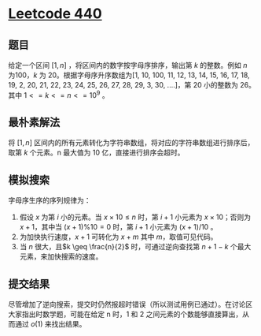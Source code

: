 <script type="text/x-mathjax-config">
  MathJax.Hub.Config({
	tex2jax: {
	  inlineMath: [ ['$','$'], ["\\(","\\)"] ],
	  processEscapes: true
	}
  });
</script>


<script src="https://cdn.mathjax.org/mathjax/latest/MathJax.js?config=TeX-AMS-MML_HTMLorMML" type="text/javascript"></script>

# [Leetcode 440](https://leetcode.cn/problems/k-th-smallest-in-lexicographical-order/)

## 题目
给定一个区间 $[1, n]$ ，将区间内的数字按字母序排序，输出第 $k$ 的整数。例如 $n$ 为100，$k$ 为 20。根据字母序升序数组为[1, 10, 100, 11, 12, 13, 14, 15, 16, 17, 18, 19, 2, 20, 21, 22, 23, 24, 25, 26, 27, 28, 29, 3, 30, ....]，第 20 小的整数为 26。其中 $1 <= k <= n <= 10^9$ 。

## 最朴素解法
将 $[1, n]$ 区间内的所有元素转化为字符串数组，将对应的字符串数组进行排序后，取第 $k$ 个元素。n 最大值为 10 亿，直接进行排序会超时。

## 模拟搜索
字母序生序的序列规律为：

1. 假设 $x$ 为第 $i$ 小的元素。当 $x\times 10 \le n$ 时，第 $i+1$ 小元素为 $x \times 10$；否则为 $x+1$，其中当 $(x+1) \% 10 = 0$ 时，第 $i+1$ 小元素为 $(x+1) / 10$ 。
2. 为加快执行速度，$x+1$ 可转化为 $x + m$ 其中 $m$，取值可见代码。
3. 当 $n$ 很大，且$k \geq \frac{n}{2}$ 时，可通过逆向查找第 $n+1-k$ 个最大元素，来加快搜索的速度。

## 提交结果
尽管增加了逆向搜索，提交时仍然报超时错误（所以测试用例已通过）。在讨论区大家指出时数学题，可能在给定 n 时，1 和 2 之间元素的个数能够直接算出，从而通过 $o(1)$ 来找出结果。
